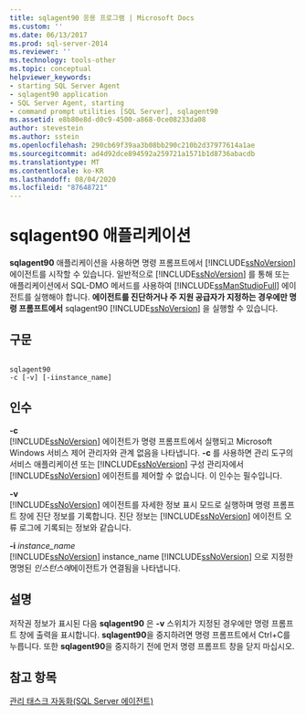 ```yaml
---
title: sqlagent90 응용 프로그램 | Microsoft Docs
ms.custom: ''
ms.date: 06/13/2017
ms.prod: sql-server-2014
ms.reviewer: ''
ms.technology: tools-other
ms.topic: conceptual
helpviewer_keywords:
- starting SQL Server Agent
- sqlagent90 application
- SQL Server Agent, starting
- command prompt utilities [SQL Server], sqlagent90
ms.assetid: e8b80e8d-d0c9-4500-a868-0ce08233da08
author: stevestein
ms.author: sstein
ms.openlocfilehash: 290cb69f39aa3b08bb290c210b2d37977614a1ae
ms.sourcegitcommit: ad4d92dce894592a259721a1571b1d8736abacdb
ms.translationtype: MT
ms.contentlocale: ko-KR
ms.lasthandoff: 08/04/2020
ms.locfileid: "87648721"
---
```

# <a name="sqlagent90-application"></a>sqlagent90 애플리케이션
  **sqlagent90** 애플리케이션을 사용하면 명령 프롬프트에서 [!INCLUDE[ssNoVersion](../includes/ssnoversion-md.md)] 에이전트를 시작할 수 있습니다. 일반적으로 [!INCLUDE[ssNoVersion](../includes/ssnoversion-md.md)] 를 통해 또는 애플리케이션에서 SQL-DMO 메서드를 사용하여 [!INCLUDE[ssManStudioFull](../includes/ssmanstudiofull-md.md)] 에이전트를 실행해야 합니다. **에이전트를 진단하거나 주 지원 공급자가 지정하는 경우에만 명령 프롬프트에서** sqlagent90 [!INCLUDE[ssNoVersion](../includes/ssnoversion-md.md)] 을 실행할 수 있습니다.  
  
## <a name="syntax"></a>구문  
  
```  
  
sqlagent90  
-c [-v] [-iinstance_name]  
```  
  
## <a name="arguments"></a>인수  
 **-c**  
 [!INCLUDE[ssNoVersion](../includes/ssnoversion-md.md)] 에이전트가 명령 프롬프트에서 실행되고 Microsoft Windows 서비스 제어 관리자와 관계 없음을 나타냅니다. **-c** 를 사용하면 관리 도구의 서비스 애플리케이션 또는 [!INCLUDE[ssNoVersion](../includes/ssnoversion-md.md)] 구성 관리자에서 [!INCLUDE[ssNoVersion](../includes/ssnoversion-md.md)] 에이전트를 제어할 수 없습니다. 이 인수는 필수입니다.  
  
 **-v**  
 [!INCLUDE[ssNoVersion](../includes/ssnoversion-md.md)] 에이전트를 자세한 정보 표시 모드로 실행하며 명령 프롬프트 창에 진단 정보를 기록합니다. 진단 정보는 [!INCLUDE[ssNoVersion](../includes/ssnoversion-md.md)] 에이전트 오류 로그에 기록되는 정보와 같습니다.  
  
 **-i** *instance_name*  
 [!INCLUDE[ssNoVersion](../includes/ssnoversion-md.md)] instance_name [!INCLUDE[ssNoVersion](../includes/ssnoversion-md.md)] 으로 지정한 명명된 *인스턴스에*에이전트가 연결됨을 나타냅니다.  
  
## <a name="remarks"></a>설명  
 저작권 정보가 표시된 다음 **sqlagent90** 은 **-v** 스위치가 지정된 경우에만 명령 프롬프트 창에 출력을 표시합니다. **sqlagent90**을 중지하려면 명령 프롬프트에서 Ctrl+C를 누릅니다. 또한 **sqlagent90**을 중지하기 전에 먼저 명령 프롬프트 창을 닫지 마십시오.  
  
## <a name="see-also"></a>참고 항목  
 [관리 태스크 자동화&#40;SQL Server 에이전트&#41;](../ssms/agent/automated-administration-tasks-sql-server-agent.md)  
  
  
